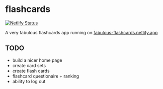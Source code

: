 # flashcards

[![Netlify Status](https://api.netlify.com/api/v1/badges/5c0178fa-ae1a-4ba1-9c87-c5e1416059ed/deploy-status)](https://app.netlify.com/sites/fabulous-flashcards/deploys)

A very fabulous flashcards app running on [fabulous-flashcards.netlify.app](https://fabulous-flashcards.netlify.app/)

## TODO

* build a nicer home page
* create card sets
* create flash cards
* flashcard questionaire + ranking
* ability to log out
